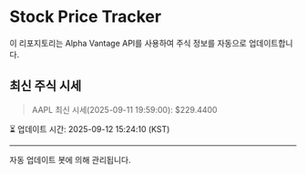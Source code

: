 
# Stock Price Tracker

이 리포지토리는 Alpha Vantage API를 사용하여 주식 정보를 자동으로 업데이트합니다.

## 최신 주식 시세
> AAPL 최신 시세(2025-09-11 19:59:00): $229.4400

⏳ 업데이트 시간: 2025-09-12 15:24:10 (KST)

---
자동 업데이트 봇에 의해 관리됩니다.
